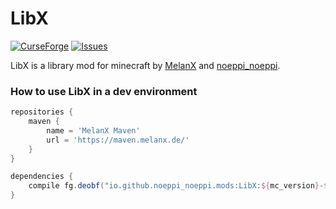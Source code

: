 # LibX

[![CurseForge](http://cf.way2muchnoise.eu/full_412525_downloads.svg)](https://www.curseforge.com/minecraft/mc-mods/mythicbotany)
[![Issues](https://img.shields.io/github/issues/noeppi-noeppi/LibX)](https://github.com/noeppi-noeppi/MythicBotany/issues)

LibX is a library mod for minecraft by [MelanX](https://www.curseforge.com/members/melanx/projects) and [noeppi_noeppi](https://www.curseforge.com/members/noeppinoeppi/projects).


### How to use LibX in a dev environment

```groovy
repositories {
    maven {
        name = 'MelanX Maven'
        url = 'https://maven.melanx.de/'
    }
}

dependencies {
    compile fg.deobf("io.github.noeppi_noeppi.mods:LibX:${mc_version}-${libx-version}")
}
```
